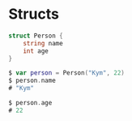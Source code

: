 # Structs

```csharp
struct Person {
    string name
    int age
}
```

```kotlin
$ var person = Person("Kym", 22)
$ person.name
# "Kym"

$ person.age
# 22
```
